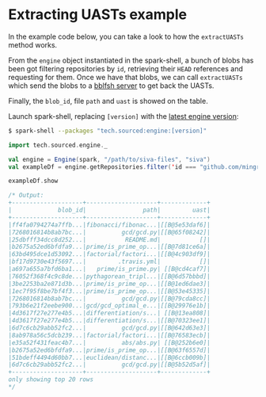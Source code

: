 # Extracting UASTs example

In the example code below, you can take a look to how the `extractUASTs` method works.

From the `engine` object instantiated in the spark-shell, a bunch of blobs has been got filtering repositories by `id`, retrieving their `HEAD` references and requesting for them. Once we have that blobs, we can call `extractUASTs` which send the blobs to a [bblfsh server](https://github.com/bblfsh/server) to get back the UASTs.

Finally, the `blob_id`, file `path` and `uast` is showed on the table.

Launch spark-shell, replacing `[version]` with the [latest engine version](http://search.maven.org/#search|ga|1|tech.sourced):

```bash
$ spark-shell --packages "tech.sourced:engine:[version]"
```

```scala
import tech.sourced.engine._

val engine = Engine(spark, "/path/to/siva-files", "siva")
val exampleDf = engine.getRepositories.filter('id === "github.com/mingrammer/funmath.git").getHEAD.getCommits.getTreeEntries.getBlobs.extractUASTs.select('blob_id, 'path, 'uast)

exampleDf.show

/* Output:
+--------------------+--------------------+-------------+
|             blob_id|                path|         uast|
+--------------------+--------------------+-------------+
|ff4fa0794274a7ffb...|fibonacci/fibonac...|[[B@5e53daf6]|
|7268016814b8ab7bc...|          gcd/gcd.py|[[B@65f08242]|
|25dbfff34dcc8d252...|           README.md|           []|
|b2675a52ed6bfdfa9...|prime/is_prime_op...|[[B@7d81ce6a]|
|63bd495dce1d53092...|factorial/factori...|[[B@4c903df9]|
|bf17d9730e43f5697...|         .travis.yml|           []|
|a697a655a7bfd6ba1...|   prime/is_prime.py| [[B@cd4caf7]|
|76052f368f4c9c8de...|pythagorean_tripl...|[[B@6d57bbbd]|
|3be2253ba2e871d3b...|prime/is_prime_op...|[[B@1ed6dae3]|
|1ec7f95f8be7bf4f3...|prime/is_prime_op...|[[B@53e45335]|
|7268016814b8ab7bc...|          gcd/gcd.py|[[B@79cda8cc]|
|793b6e21f2eebe900...|gcd/gcd_optimal_e...|[[B@29976e1b]|
|4d3617f27e277e4b5...|differentiation/s...| [[B@13ea808]|
|4d3617f27e277e4b5...|differentiation/s...|[[B@70323ee1]|
|6d7c6cb29abb52fc2...|          gcd/gcd.py|[[B@642d63e3]|
|8ab978a56c5dcb239...|factorial/factori...|[[B@76583ecb]|
|e35a52f431feac4b7...|          abs/abs.py| [[B@252b6e0]|
|b2675a52ed6bfdfa9...|prime/is_prime_op...|[[B@63f6557d]|
|51bdeff4494d60bb7...|euclidean/distanc...|[[B@6ccb009b]|
|6d7c6cb29abb52fc2...|          gcd/gcd.py|[[B@5b52d5af]|
+--------------------+--------------------+-------------+
only showing top 20 rows
*/
```


